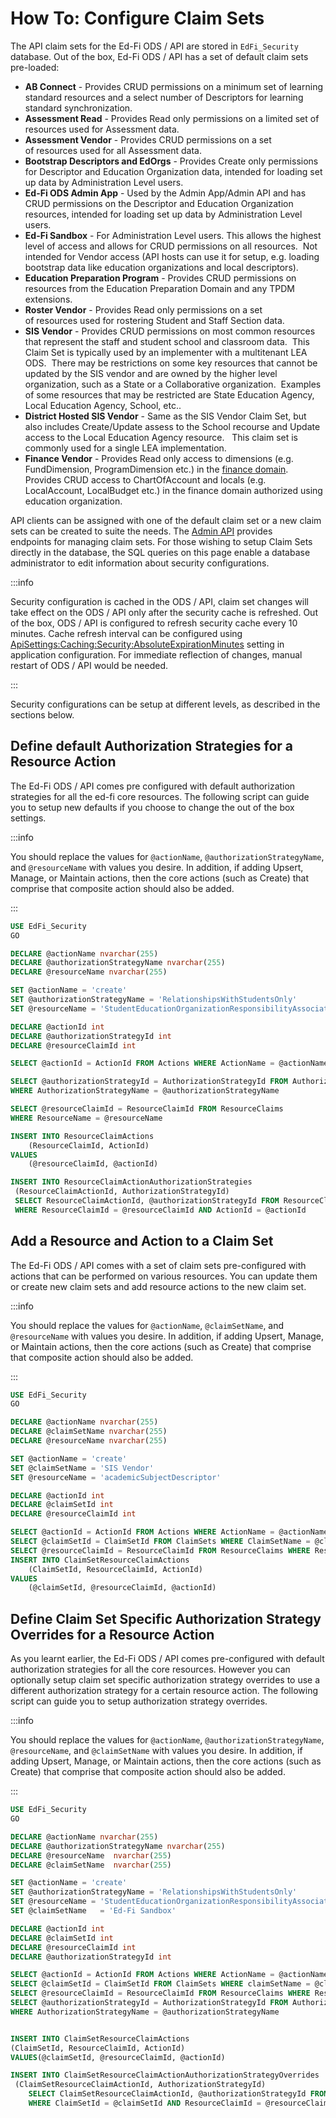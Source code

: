 # How To: Configure Claim Sets

The API claim sets for the Ed-Fi ODS / API are stored in `EdFi_Security`
database. Out of the box, Ed-Fi ODS / API has a set of default claim sets
pre-loaded:

* **AB Connect** - Provides CRUD permissions on a minimum set of learning
    standard resources and a select number of Descriptors for learning standard
    synchronization.
* **Assessment Read** - Provides Read only permissions on a limited set of
    resources used for Assessment data.
* **Assessment Vendor** - Provides CRUD permissions on a set of resources used
    for all Assessment data.
* **Bootstrap Descriptors and EdOrgs** - Provides Create only permissions for
    Descriptor and Education Organization data, intended for loading set up data
    by Administration Level users.
* **Ed-Fi ODS Admin App** - Used by the Admin App/Admin API and has CRUD
    permissions on the Descriptor and Education Organization resources, intended
    for loading set up data by Administration Level users.
* **Ed-Fi Sandbox** - For Administration Level users. This allows the highest
    level of access and allows for CRUD permissions on all resources.  Not
    intended for Vendor access (API hosts can use it for setup, e.g. loading
    bootstrap data like education organizations and local descriptors).
* **Education Preparation Program** \- Provides CRUD permissions on resources
    from the Education Preparation Domain and any TPDM extensions.
* **Roster Vendor** - Provides Read only permissions on a set
    of resources used for rostering Student and Staff Section data.
* **SIS Vendor** - Provides CRUD permissions on most common resources that
    represent the staff and student school and classroom data.  This Claim Set
    is typically used by an implementer with a multitenant LEA ODS.  There may
    be restrictions on some key resources that cannot be updated by the SIS
    vendor and are owned by the higher level organization, such as a State or a
    Collaborative organization.  Examples of some resources that may be
    restricted are State Education Agency, Local Education Agency, School, etc..
* **District Hosted SIS Vendor** - Same as the SIS Vendor Claim Set, but also
    includes Create/Update assess to the School recourse and Update access to
    the Local Education Agency resource.   This claim set is commonly used for a
    single LEA implementation.
* **Finance Vendor** - Provides Read only access to dimensions (e.g.
    FundDimension, ProgramDimension etc.) in the [finance
    domain](https://edfi.atlassian.net/wiki/display/EFDS4X/Finance+Domain+-+Entities%2C+References%2C+and+Descriptors).
    Provides CRUD access to ChartOfAccount and locals (e.g. LocalAccount,
    LocalBudget etc.) in the finance domain authorized using education
    organization.

API clients can be assigned with one of the default claim set or a new claim
sets can be created to suite the needs. The [Admin API](/reference/admin-api)
provides endpoints for managing claim sets. For those wishing to setup Claim
Sets directly in the database, the SQL queries on this page enable a database
administrator to edit information about security configurations.

:::info

Security configuration is cached in the ODS / API, claim set changes will take
effect on the ODS / API only after the security cache is refreshed. Out of the
box, ODS / API is configured to refresh security cache every 10 minutes. Cache
refresh interval can be configured using
[ApiSettings:Caching:Security:AbsoluteExpirationMinutes](../platform-dev-guide/configuration/configuration-details.mdx)
setting in application configuration. For immediate reflection of changes,
manual restart of ODS / API would be needed.

:::

Security configurations can be setup at different levels, as described in the
sections below.

## Define default Authorization Strategies for a Resource Action

The Ed-Fi ODS / API comes pre configured with default authorization strategies
for all the ed-fi core resources. The following script can guide you to setup
new defaults if you choose to change the out of the box settings.

:::info

You should replace the values for `@actionName`, `@authorizationStrategyName`,
and `@resourceName` with values you desire. In addition, if adding Upsert,
Manage, or Maintain actions, then the core actions (such as Create) that
comprise that composite action should also be added.

:::

```sql
USE EdFi_Security
GO

DECLARE @actionName nvarchar(255)
DECLARE @authorizationStrategyName nvarchar(255)
DECLARE @resourceName nvarchar(255)

SET @actionName = 'create'
SET @authorizationStrategyName = 'RelationshipsWithStudentsOnly'
SET @resourceName = 'StudentEducationOrganizationResponsibilityAssociation'

DECLARE @actionId int
DECLARE @authorizationStrategyId int
DECLARE @resourceClaimId int

SELECT @actionId = ActionId FROM Actions WHERE ActionName = @actionName

SELECT @authorizationStrategyId = AuthorizationStrategyId FROM AuthorizationStrategies
WHERE AuthorizationStrategyName = @authorizationStrategyName

SELECT @resourceClaimId = ResourceClaimId FROM ResourceClaims
WHERE ResourceName = @resourceName

INSERT INTO ResourceClaimActions
    (ResourceClaimId, ActionId)
VALUES
    (@resourceClaimId, @actionId)

INSERT INTO ResourceClaimActionAuthorizationStrategies
 (ResourceClaimActionId, AuthorizationStrategyId)
 SELECT ResourceClaimActionId, @authorizationStrategyId FROM ResourceClaimActions
 WHERE ResourceClaimId = @resourceClaimId AND ActionId = @actionId
```

## Add a Resource and Action to a Claim Set

The Ed-Fi ODS / API comes with a set of claim sets pre-configured with actions
that can be performed on various resources. You can update them or create new
claim sets and add resource actions to the new claim set.

:::info

You should replace the values for `@actionName`, `@claimSetName`, and
`@resourceName` with values you desire. In addition, if adding Upsert, Manage,
or Maintain actions, then the core actions (such as Create) that comprise that
composite action should also be added.

:::

```sql
USE EdFi_Security
GO

DECLARE @actionName nvarchar(255)
DECLARE @claimSetName nvarchar(255)
DECLARE @resourceName nvarchar(255)

SET @actionName = 'create'
SET @claimSetName = 'SIS Vendor'
SET @resourceName = 'academicSubjectDescriptor'

DECLARE @actionId int
DECLARE @claimSetId int
DECLARE @resourceClaimId int

SELECT @actionId = ActionId FROM Actions WHERE ActionName = @actionName
SELECT @claimSetId = ClaimSetId FROM ClaimSets WHERE ClaimSetName = @claimSetName
SELECT @resourceClaimId = ResourceClaimId FROM ResourceClaims WHERE ResourceName = @resourceName
INSERT INTO ClaimSetResourceClaimActions
    (ClaimSetId, ResourceClaimId, ActionId)
VALUES
    (@claimSetId, @resourceClaimId, @actionId)
```

## Define Claim Set Specific Authorization Strategy Overrides for a Resource Action

As you learnt earlier, the Ed-Fi ODS / API comes pre-configured with default
authorization strategies for all the core resources. However you can optionally
setup claim set specific authorization strategy overrides to use a different
authorization strategy for a certain resource action. The following script can
guide you to setup authorization strategy overrides.

:::info

You should replace the values for `@actionName`, `@authorizationStrategyName`,
`@resourceName`, and `@claimSetName` with values you desire. In addition, if
adding Upsert, Manage, or Maintain actions, then the core actions (such as
Create) that comprise that composite action should also be added.

:::

```sql
USE EdFi_Security
GO

DECLARE @actionName nvarchar(255)
DECLARE @authorizationStrategyName nvarchar(255)
DECLARE @resourceName  nvarchar(255)
DECLARE @claimSetName  nvarchar(255)

SET @actionName = 'create'
SET @authorizationStrategyName = 'RelationshipsWithStudentsOnly'
SET @resourceName = 'StudentEducationOrganizationResponsibilityAssociation'
SET @claimSetName   = 'Ed-Fi Sandbox'

DECLARE @actionId int
DECLARE @claimSetId int
DECLARE @resourceClaimId int
DECLARE @authorizationStrategyId int

SELECT @actionId = ActionId FROM Actions WHERE ActionName = @actionName
SELECT @claimSetId = ClaimSetId FROM ClaimSets WHERE claimSetName = @claimSetName
SELECT @resourceClaimId = ResourceClaimId FROM ResourceClaims WHERE ResourceName = @resourceName
SELECT @authorizationStrategyId = AuthorizationStrategyId FROM AuthorizationStrategies
WHERE AuthorizationStrategyName = @authorizationStrategyName


INSERT INTO ClaimSetResourceClaimActions
(ClaimSetId, ResourceClaimId, ActionId)
VALUES(@claimSetId, @resourceClaimId, @actionId)

INSERT INTO ClaimSetResourceClaimActionAuthorizationStrategyOverrides
 (ClaimSetResourceClaimActionId, AuthorizationStrategyId)
    SELECT ClaimSetResourceClaimActionId, @authorizationStrategyId FROM ClaimSetResourceClaimActions
    WHERE ClaimSetId = @claimSetId AND ResourceClaimId = @resourceClaimId AND ActionId = @actionId
```
